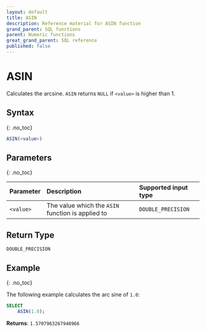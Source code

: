 ```yaml
---
layout: default
title: ASIN
description: Reference material for ASIN function
grand_parent: SQL functions
parent: Numeric functions
great_grand_parent: SQL reference
published: false
---
```


# ASIN

Calculates the arcsine. `ASIN` returns `NULL` if `<value>` is higher than 1.

## Syntax
{: .no_toc}

```sql
ASIN(<value>)
```

## Parameters
{: .no_toc}

| Parameter | Description                                                                                                         | Supported input type |
| :--------- | :------------------------------------------------------------------------------------------------------------------- | :-----------|
| `<value>`   | The value which the `ASIN` function is applied to | `DOUBLE_PRECISION` |

## Return Type
`DOUBLE_PRECISION`

## Example
{: .no_toc}

The following example calculates the arc sine of `1.0`:
```sql
SELECT
    ASIN(1.0);
```

**Returns**: `1.5707963267948966`
